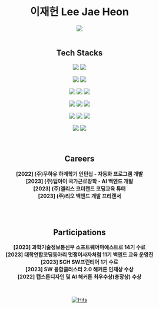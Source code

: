 <div align=center>   
<br>

# 이재헌 Lee Jae Heon
[![](http://mazassumnida.wtf/api/v2/generate_badge?boj=universe_lee)](https://www.acmicpc.net/user/universe_lee)
<br>
<br>

## Tech Stacks
<div align=cneter>

<img src="https://img.shields.io/badge/Java-007396?style=for-the-badge&logo=Java&logoColor=white"/></a>
<img src="https://img.shields.io/badge/Python-3766AB?style=for-the-badge&logo=Python&logoColor=white"/></a>
<br>

<img src="https://img.shields.io/badge/spring-6DB33F?style=for-the-badge&logo=spring&logoColor=white">
<img src="https://img.shields.io/badge/springboot-6DB33F?style=for-the-badge&logo=springboot&logoColor=white">
<br>

<img src="https://img.shields.io/badge/Django-092E20?style=for-the-badge&logo=Django&logoColor=white"/></a>
<img src="https://img.shields.io/badge/FastAPI-005571?style=for-the-badge&logo=fastapi"/></a>
<img src="https://img.shields.io/badge/flask-%23000.svg?style=for-the-badge&logo=flask&logoColor=white"/></a>
<br>


<img src="https://img.shields.io/badge/Mysql-E6B91E?style=for-the-badge&logo=MySql&logoColor=white"/></a>
<img src="https://img.shields.io/badge/mariaDB-003545?style=for-the-badge&logo=mariaDB&logoColor=white">
<img src="https://img.shields.io/badge/mongoDB-47A248?style=for-the-badge&logo=MongoDB&logoColor=white">
<br>

<img src="https://img.shields.io/badge/amazonaws-232F3E?style=for-the-badge&logo=amazonaws&logoColor=white">
<img src="https://img.shields.io/badge/teamcity-000000.svg?style=for-the-badge&logo=teamcity&logoColor=white"/></a>
<img src="https://img.shields.io/badge/gitlab%20ci-%23181717.svg?style=for-the-badge&logo=gitlab&logoColor=white"/></a>
<br>

<img src="https://img.shields.io/badge/opencv-%23white.svg?style=for-the-badge&logo=opencv&logoColor=white"/></a>
<img src="https://img.shields.io/badge/socket.io-010101?style=for-the-badge&logo=socket.io&logoColor=white">
<br>
</div>
<br>

## Careers
**[2022] (주)무하유 하계학기 인턴십 - 자동화 프로그램 개발**<br>
**[2023] (주)딥아이 국가근로장학 - AI 백엔드 개발**<br>
**[2023] (주)엘리스 코더랜드 코딩교육 튜터**<br>
**[2023] (주)리오 백엔드 개발 프리랜서**<br>

<br><br>

## Participations
**[2023] 과학기술정보통신부 소프트웨어마에스트로 14기 수료**<br>
**[2023] 대학연합코딩동아리 멋쟁이사자처럼 11기 백엔드 교육 운영진**<br>
**[2023] SCH SW프런티어 1기 수료**<br>
**[2023] SW 융합클러스터 2.0 해커톤 인재상 수상**<br>
**[2022] 캡스톤디자인 및 AI 해커톤 최우수상(총장상) 수상**<br>

<br>

[![Hits](https://hits.seeyoufarm.com/api/count/incr/badge.svg?url=https%3A%2F%2Fgithub.com%2FDamnun&count_bg=%2379C83D&title_bg=%23555555&icon=&icon_color=%23E7E7E7&title=hits&edge_flat=false)](https://hits.seeyoufarm.com)
  
</div>
